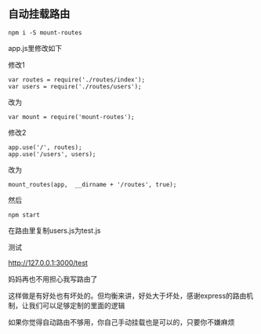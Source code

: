 ## 自动挂载路由


```
npm i -S mount-routes
```

app.js里修改如下

修改1

```
var routes = require('./routes/index');
var users = require('./routes/users');
```

改为
```
var mount = require('mount-routes');
```

修改2

```
app.use('/', routes);
app.use('/users', users);
```

改为

```
mount_routes(app,  __dirname + '/routes', true);
```

然后

```
npm start
```

在路由里复制users.js为test.js

测试

http://127.0.0.1:3000/test

妈妈再也不用担心我写路由了

这样做是有好处也有坏处的。但均衡来讲，好处大于坏处，感谢express的路由机制，让我们可以足够定制的里面的逻辑

如果你觉得自动路由不够用，你自己手动挂载也是可以的，只要你不嫌麻烦
